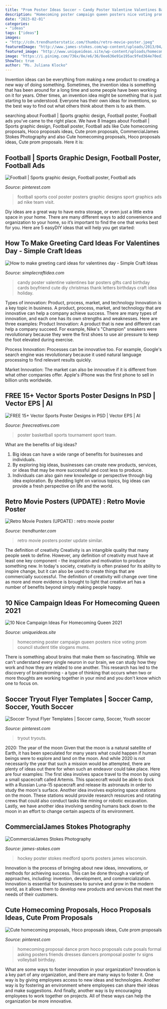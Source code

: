 ```yaml
---
title: "Prom Poster Ideas Soccer ~ Candy Poster Valentine Valentines Bar Posters Gifts Card Birthday Cards Boyfriend Cute Diy Christmas Thank Letters Birthdays Craft Idea Holiday"
description: "Homecoming poster campaign queen posters nice voting prom council student title slogans mums"
date: "2023-02-01"
categories:
- "ideas"
tags: ["ideas"]
images:
- "http://cdn.trendhunterstatic.com/thumbs/retro-movie-poster.jpeg"
featuredImage: "http://www.james-stokes.com/wp-content/uploads/2013/04/02-Girls-Hockey-Poster-Ideas-Medford-Wisconsin-James-Stokes-Photography.jpg"
featured_image: "http://www.uniqueideas.site/wp-content/uploads/homecoming-campaign-poster-ideas-homecoming-poster-ideas.jpg"
image: "https://i.pinimg.com/736x/8e/e6/36/8ee636e91e195ac9fed364e70ed3e771--football-posters-sports-posters.jpg"
ShowToc: true
author: "Ms. Juliana Klocko"
---
```



Invention ideas can be everything from making a new product to creating a new way of doing something. Sometimes, the invention idea is something that has been around for a long time and some people have been working on it for years. Other times, an invention idea might be something that is just starting to be understood. Everyone has their own ideas for inventions, so the best way to find out what others think about them is to ask them.

	

		
searching about Football | Sports graphic design, Football poster, Football ads you've came to the right place. We have 8 Images about Football | Sports graphic design, Football poster, Football ads like Cute homecoming proposals, Hoco proposals ideas, Cute prom proposals, CommercialJames Stokes Photography and also Cute homecoming proposals, Hoco proposals ideas, Cute prom proposals. Here it is:
		
    
## Football | Sports Graphic Design, Football Poster, Football Ads

<img loading=lazy src="https://i.pinimg.com/736x/8e/e6/36/8ee636e91e195ac9fed364e70ed3e771--football-posters-sports-posters.jpg" onerror="this.onerror=null;this.src='https://tse4.mm.bing.net/th?id=OIP.Ge8rSdP0RAY44arVFji6mwHaKZ&amp;pid=15.1';" alt="Football | Sports graphic design, Football poster, Football ads">

_Source: pinterest.com_

>football sports cool poster posters graphic designs sport graphics ads ad nike team visit. 

	

Diy ideas are a great way to have extra storage, or even just a little extra space in your home. There are many different ways to add convenience and organization to your home, so it’s important to find the one that works best for you. Here are 5 easyDIY ideas that will help you get started: 

    
## How To Make Greeting Card Ideas For Valentines Day - Simple Craft Ideas

<img loading=lazy src="https://simplecraftidea.com/wp-content/uploads/2016/02/quilled-211.jpg" onerror="this.onerror=null;this.src='https://tse1.mm.bing.net/th?id=OIP.RUnGJ83i2yFR4tG-eqbgUwHaNJ&amp;pid=15.1';" alt="How to make greeting card ideas for valentines day - Simple Craft Ideas">

_Source: simplecraftidea.com_

>candy poster valentine valentines bar posters gifts card birthday cards boyfriend cute diy christmas thank letters birthdays craft idea holiday. 

	

Types of innovation: Product, process, market, and technology
Innovation is a key topic in business. A product, process, market, and technology that are innovative can help a company achieve success. There are many types of innovation, and each one has its own strengths and weaknesses. Here are three examples: 
Product Innovation: A product that is new and different can help a company succeed. For example, Nike's "Champion" sneakers were revolutionary because they were the first shoes to use air pressure to keep the foot elevated during exercise.

Process Innovation: Processes can be innovative too. For example, Google's search engine was revolutionary because it used natural language processing to find relevant results quickly.

Market Innovation: The market can also be innovative if it is different from what other companies offer. Apple's iPhone was the first phone to sell in billion units worldwide.

    
## FREE 15+ Vector Sports Poster Designs In PSD | Vector EPS | AI

<img loading=lazy src="https://images.freecreatives.com/wp-content/uploads/2015/09/basketball-tournament-poster.jpg" onerror="this.onerror=null;this.src='https://tse3.mm.bing.net/th?id=OIP.Otv1jtrzBdxLYCfHjlUDugHaKx&amp;pid=15.1';" alt="FREE 15+ Vector Sports Poster Designs in PSD | Vector EPS | AI">

_Source: freecreatives.com_

>poster basketball sports tournament sport team. 

	

What are the benefits of big ideas?
1. Big ideas can have a wide range of benefits for businesses and individuals. 
2. By exploring big ideas, businesses can create new products, services, or ideas that may be more successful and cost less to produce. 
3. Individuals can also gain new knowledge or perspective through big idea exploration. By shedding light on various topics, big ideas can provide a fresh perspective on life and the world.

    
## Retro Movie Posters (UPDATE) : Retro Movie Poster

<img loading=lazy src="http://cdn.trendhunterstatic.com/thumbs/retro-movie-poster.jpeg" onerror="this.onerror=null;this.src='https://tse3.mm.bing.net/th?id=OIP.LgWAJ38wHkEtVwpMVmnyUQHaNl&amp;pid=15.1';" alt="Retro Movie Posters (UPDATE) : retro movie poster">

_Source: trendhunter.com_

>retro movie posters poster update similar. 

	

The definition of creativity
Creativity is an intangible quality that many people seek to define. However, any definition of creativity must have at least one key component - the inspiration and motivation to produce something new. In today's society, creativity is often praised for its ability to inspire change, but it can also be used to create things that are commercially successful. The definition of creativity will change over time as more and more evidence is brought to light that creative art has a number of benefits beyond simply making people happy.

    
## 10 Nice Campaign Ideas For Homecoming Queen 2021

<img loading=lazy src="http://www.uniqueideas.site/wp-content/uploads/homecoming-campaign-poster-ideas-homecoming-poster-ideas.jpg" onerror="this.onerror=null;this.src='https://tse3.mm.bing.net/th?id=OIP.5t-DAJxGu0WKpd9ixqN35gHaJ4&amp;pid=15.1';" alt="10 Nice Campaign Ideas For Homecoming Queen 2021">

_Source: uniqueideas.site_

>homecoming poster campaign queen posters nice voting prom council student title slogans mums. 

	

There is something about brains that make them so fascinating. While we can't understand every single neuron in our brain, we can study how they work and how they are related to one another. This research has led to the discovery of brainstroming - a type of thinking that occurs when two or more thoughts are working together in your mind and you don't know which one to focus on.

    
## Soccer Tryout Flyer Templates | Soccer Camp, Soccer, Youth Soccer

<img loading=lazy src="https://i.pinimg.com/736x/0c/07/f6/0c07f6ebc39f011f4f500e4d648549e1.jpg" onerror="this.onerror=null;this.src='https://tse2.mm.bing.net/th?id=OIP.8QlKWgq_urm0bbRs3snE5AHaLH&amp;pid=15.1';" alt="Soccer Tryout Flyer Templates | Soccer camp, Soccer, Youth soccer">

_Source: pinterest.com_

>tryout tryouts. 

	

2020: The year of the moon
Given that the moon is a natural satellite of Earth, it has been speculated for many years what could happen if human beings were to explore and land on the moon. And while 2020 is not necessarily the year that such a mission would be attempted, there are plenty of ideas out there for when such an endeavor could take place. Here are four examples: 
The first idea involves space travel to the moon by using a small spacecraft called Artemis. This spacecraft would be able to dock with a Russian Luna-15 spacecraft and release its astronauts in order to study the moon's surface. 
Another idea involves exploring space stations on the moon. These stations would provide research resources and rotating crews that could also conduct tasks like mining or robotic excavation. 
Lastly, we have another idea involving sending humans back down to the moon in an effort to change certain aspects of its environment.

    
## CommercialJames Stokes Photography

<img loading=lazy src="http://www.james-stokes.com/wp-content/uploads/2013/04/02-Girls-Hockey-Poster-Ideas-Medford-Wisconsin-James-Stokes-Photography.jpg" onerror="this.onerror=null;this.src='https://tse4.mm.bing.net/th?id=OIP.UtiNm451SvhbUDYiHZDVeAHaLB&amp;pid=15.1';" alt="CommercialJames Stokes Photography">

_Source: james-stokes.com_

>hockey poster stokes medford sports posters james wisconsin. 

	

Innovation is the process of bringing about new ideas, innovations, or methods for achieving success. This can be done through a variety of approaches, including: invention, development, and commercialization. Innovation is essential for businesses to survive and grow in the modern world, as it allows them to develop new products and services that meet the needs of their customers.

    
## Cute Homecoming Proposals, Hoco Proposals Ideas, Cute Prom Proposals

<img loading=lazy src="https://i.pinimg.com/736x/05/eb/62/05eb622a80870cf19d0964dc441d7301.jpg" onerror="this.onerror=null;this.src='https://tse4.mm.bing.net/th?id=OIP.jNGfyKMkdikcbTzhFizfsQHaJ4&amp;pid=15.1';" alt="Cute homecoming proposals, Hoco proposals ideas, Cute prom proposals">

_Source: pinterest.com_

>homecoming proposal dance prom hoco proposals cute posals formal asking posters friends dresses dancers promposal poster tv signs volleyball birthday. 

	

What are some ways to foster innovation in your organization?
Innovation is a key part of any organization, and there are many ways to foster it. One way is by giving employees access to new ideas and technologies. Another way is by fostering an environment where employees can share their ideas and make suggestions. And finally, another way is by encouraging employees to work together on projects. All of these ways can help the organization be more innovative.

